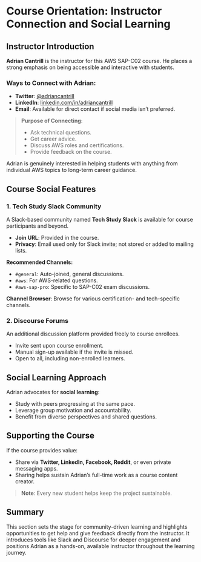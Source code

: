 # Course Orientation: Instructor Connection and Social Learning

## Instructor Introduction

**Adrian Cantrill** is the instructor for this AWS SAP-C02 course. He places a strong emphasis on being accessible and interactive with students.

### Ways to Connect with Adrian:

- **Twitter**: [@adriancantrill](https://twitter.com/adriancantrill)
- **LinkedIn**: [linkedin.com/in/adriancantrill](https://linkedin.com/in/adriancantrill)
- **Email**: Available for direct contact if social media isn’t preferred.

> **Purpose of Connecting**:
>
> - Ask technical questions.
> - Get career advice.
> - Discuss AWS roles and certifications.
> - Provide feedback on the course.

Adrian is genuinely interested in helping students with anything from individual AWS topics to long-term career guidance.

## Course Social Features

### 1. **Tech Study Slack Community**

A Slack-based community named **Tech Study Slack** is available for course participants and beyond.

- **Join URL**: Provided in the course.
- **Privacy**: Email used only for Slack invite; not stored or added to mailing lists.

**Recommended Channels:**

- `#general`: Auto-joined, general discussions.
- `#aws`: For AWS-related questions.
- `#aws-sap-pro`: Specific to SAP-C02 exam discussions.

**Channel Browser**:
Browse for various certification- and tech-specific channels.

### 2. **Discourse Forums**

An additional discussion platform provided freely to course enrollees.

- Invite sent upon course enrollment.
- Manual sign-up available if the invite is missed.
- Open to all, including non-enrolled learners.

## Social Learning Approach

Adrian advocates for **social learning**:

- Study with peers progressing at the same pace.
- Leverage group motivation and accountability.
- Benefit from diverse perspectives and shared questions.

## Supporting the Course

If the course provides value:

- Share via **Twitter, LinkedIn, Facebook, Reddit**, or even private messaging apps.
- Sharing helps sustain Adrian’s full-time work as a course content creator.

> **Note**: Every new student helps keep the project sustainable.

## Summary

This section sets the stage for community-driven learning and highlights opportunities to get help and give feedback directly from the instructor. It introduces tools like Slack and Discourse for deeper engagement and positions Adrian as a hands-on, available instructor throughout the learning journey.
